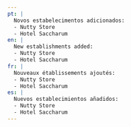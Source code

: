 ```yaml
---
pt: |
  Novos estabelecimentos adicionados:
  - Nutty Store
  - Hotel Saccharum
en: |
  New establishments added:
  - Nutty Store
  - Hotel Saccharum
fr: |
  Nouveaux établissements ajoutés:
  - Nutty Store
  - Hotel Saccharum
es: |
  Nuevos establecimientos añadidos:
  - Nutty Store
  - Hotel Saccharum
---
```

